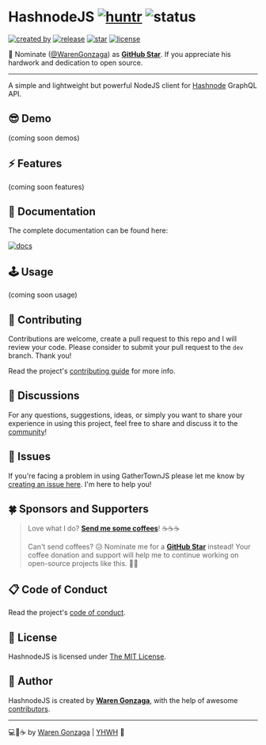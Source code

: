 # HashnodeJS [![huntr](https://cdn.huntr.dev/huntr_security_badge_mono.svg)](https://huntr.dev) ![status](https://img.shields.io/badge/status-work%20in%20progress%20-yellow.svg?longCache=true)

[![created by](https://img.shields.io/badge/created%20by-Waren%20Gonzaga-blue.svg?longCache=true&style=flat-square)](https://github.com/warengonzaga) [![release](https://img.shields.io/github/release/warengonzaga/hashnode.js.svg?style=flat-square)](https://github.com/warengonzaga/hashnode.js/releases) [![star](https://img.shields.io/github/stars/warengonzaga/hashnode.js.svg?style=flat-square)](https://github.com/warengonzaga/hashnode.js/stargazers) [![license](https://img.shields.io/github/license/warengonzaga/hashnode.js.svg?style=flat-square)](https://github.com/warengonzaga/hashnode.js/blob/main/license)

📢 Nominate ([@WarenGonzaga](https://warengonzaga.com)) as **[GitHub Star](https://stars.github.com/nominate)**. If you appreciate his hardwork and dedication to open source.

---

A simple and lightweight but powerful NodeJS client for [Hashnode](http://hashnode.com) GraphQL API.

## 😎 Demo

(coming soon demos)

## ⚡ Features

(coming soon features)

## 📖 Documentation

The complete documentation can be found here:

[![docs](https://img.shields.io/badge/Docs-docs.warengonzaga.com/hashnodejs-blue.svg?longCache=true&style=for-the-badge)](https://docs.warengonzaga.com/hashnodejs)

## 🕹️ Usage

(coming soon usage)

## 🎯 Contributing

Contributions are welcome, create a pull request to this repo and I will review your code. Please consider to submit your pull request to the `dev` branch. Thank you!

Read the project's [contributing guide](./CONTRIBUTING.md) for more info.

## 💬 Discussions

For any questions, suggestions, ideas, or simply you want to share your experience in using this project, feel free to share and discuss it to the [community](https://github.com/warengonzaga/hashnode.js/discussions)!

## 🐛 Issues

If you're facing a problem in using GatherTownJS please let me know by [creating an issue here](https://github.com/warengonzaga/hashnode.js/issues/new). I'm here to help you!

## 🍀 Sponsors and Supporters

> Love what I do? **[Send me some coffees](https://warengonzaga.com/donate)**! ☕☕☕
>
> Can't send coffees? 😥 Nominate me for a **[GitHub Star](https://stars.github.com/nominate)** instead!
> Your coffee donation and support will help me to continue working on open-source projects like this. 🙏😇

## 📋 Code of Conduct

Read the project's [code of conduct](./CODE_OF_CONDUCT.md).

## 📃 License

HashnodeJS is licensed under [The MIT License](https://opensource.org/licenses/MIT).

## 📝 Author

HashnodeJS is created by **[Waren Gonzaga](https://github.com/warengonzaga)**, with the help of awesome [contributors](https://github.com/warengonzaga/hashnode.js/graphs/contributors).

---

💻💖☕ by [Waren Gonzaga](https://warengonzaga.com) | [YHWH](https://youtu.be/9vh6Dz9oh8I?t=85) 🙏
